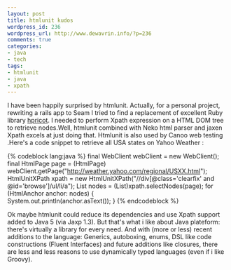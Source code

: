 ```yaml
--- 
layout: post
title: htmlunit kudos
wordpress_id: 236
wordpress_url: http://www.dewavrin.info/?p=236
comments: true
categories: 
- java
- tech
tags: 
- htmlunit
- java
- xpath
---
```

I have been happily surprised by htmlunit. Actually, for a personal project, rewriting a rails app to Seam I tried to find a replacement of excellent Ruby library [hpricot](http://code.whytheluckystiff.net/hpricot/ "Hpricot"). I needed to perform Xpath expression on a HTML DOM tree to retrieve nodes.Well, htmlunit combined with Neko html parser and jaxen Xpath excels at just doing that. Htmlunit is also used by Canoo web testing .Here's a code snippet to retrieve all USA states on Yahoo Weather :

{% codeblock lang:java %}
final WebClient webClient = new WebClient();
final HtmlPage page = (HtmlPage) webClient.getPage("http://weather.yahoo.com/regional/USXX.html");
HtmlUnitXPath xpath = new HtmlUnitXPath("//div[@class='clearfix' and @id='browse']/ul/li/a");
List nodes = (List)xpath.selectNodes(page);
for (HtmlAnchor anchor: nodes) {       
   System.out.println(anchor.asText());
}
{% endcodeblock %}

Ok maybe htmlunit could reduce its dependencies and use Xpath support added to Java 5 (via Jaxp 1.3). But that's what i like about Java plateform: there's virtually a library for every need. And with (more or less) recent additions to the language: Generics, autoboxing, enums, DSL like code constructions (Fluent Interfaces) and future additions like closures, there are less and less reasons to use dynamically typed languages (even if i like Groovy).
